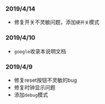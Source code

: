 ### 2019/4/14
 - 修复开关不灵敏问题，添加`硬开关`模式
 
### 2019/4/10
 - `google`收录本说明文档

### 2019/4/9
 - 修复reset按钮不灵敏的bug
 - 修复时钟显示问题
 - 添加`debug`模式
